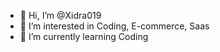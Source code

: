 - 👋 Hi, I’m @Xidra019
- 👀 I’m interested in Coding, E-commerce, Saas
- 🌱 I’m currently learning Coding

<!---
Xidra019/Xidra019 is a ✨ special ✨ repository because its `README.md` (this file) appears on your GitHub profile.
You can click the Preview link to take a look at your changes.
--->
